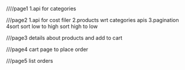 ////page1
1.api for categories

///page2
1.api for cost filer
2.products wrt categories apis
3.pagination
4sort
    sort low to high 
    sort high to low 

///page3
details about products and add to cart

///page4
cart page to place order

///page5
list orders
